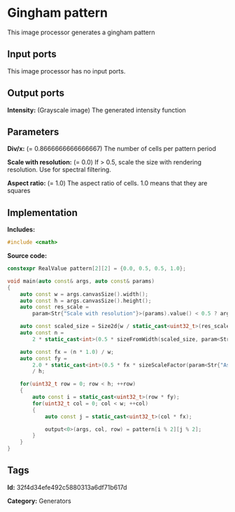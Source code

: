 # Gingham pattern

This image processor generates a gingham pattern

## Input ports

This image processor has no input ports.

## Output ports

__Intensity:__ (Grayscale image) The generated intensity function

## Parameters

__Div/x:__ (= 0.8666666666666667) The number of cells per pattern period

__Scale with resolution:__ (= 0.0) If > 0.5, scale the size with rendering resolution. Use for spectral filtering.

__Aspect ratio:__ (= 1.0) The aspect ratio of cells. 1.0 means that they are squares

## Implementation

__Includes:__ 

```c++
#include <cmath>
```

__Source code:__ 

```c++
constexpr RealValue pattern[2][2] = {0.0, 0.5, 0.5, 1.0};

void main(auto const& args, auto const& params)
{
	auto const w = args.canvasSize().width();
	auto const h = args.canvasSize().height();
	auto const res_scale =
	    param<Str{"Scale with resolution"}>(params).value() < 0.5 ? args.resolution() : 1.0;

	auto const scaled_size = Size2d{w / static_cast<uint32_t>(res_scale), 1u};
	auto const n =
	    2 * static_cast<int>(0.5 * sizeFromWidth(scaled_size, param<Str{"Div/x"}>(params)));

	auto const fx = (n * 1.0) / w;
	auto const fy =
	    2.0 * static_cast<int>(0.5 * fx * sizeScaleFactor(param<Str{"Aspect ratio"}>(params)) * h)
	    / h;

	for(uint32_t row = 0; row < h; ++row)
	{
		auto const i = static_cast<uint32_t>(row * fy);
		for(uint32_t col = 0; col < w; ++col)
		{
			auto const j = static_cast<uint32_t>(col * fx);

			output<0>(args, col, row) = pattern[i % 2][j % 2];
		}
	}
}
```

## Tags

__Id:__ 32f4d34efe492c5880313a6df71b617d

__Category:__ Generators